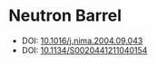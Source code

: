 Neutron Barrel
==============

* DOI: [10.1016/j.nima.2004.09.043](http://adsabs.harvard.edu/cgi-bin/nph-abs_connect?fforward=http://dx.doi.org/10.1016/j.nima.2004.09.043)
* DOI: [10.1134/S0020441211040154](https://link.springer.com/article/10.1134%2FS0020441211040154)


